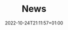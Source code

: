 ---
title: "News"
date: 2022-10-24T21:11:57+01:00
draft: false
layout: "new"
header_img: 'img/news.jpg'
articles:
    1:
        date: 17/05/2022
        content: Sheena joins the lab!
        link: 

    2:
        date: 17/08/2022
        content: Michele joins the lab!
        link:

    3:
        date: 21/10/2022
        content: "Javier leaves the lab :("
        link:
---